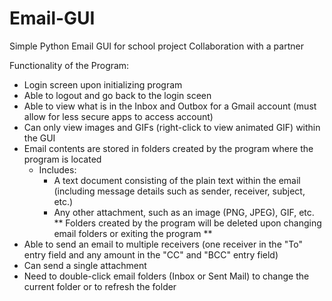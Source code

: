 # Email-GUI
Simple Python Email GUI for school project
Collaboration with a partner

Functionality of the Program:
- Login screen upon initializing program
- Able to logout and go back to the login sceen
- Able to view what is in the Inbox and Outbox for a Gmail account (must allow for less secure apps to access account)
- Can only view images and GIFs (right-click to view animated GIF) within the GUI
- Email contents are stored in folders created by the program where the program is located
  - Includes:
       - A text document consisting of the plain text within the email (including message details such as sender, receiver, subject, etc.)
       - Any other attachment, such as an image (PNG, JPEG), GIF, etc.
  ** Folders created by the program will be deleted upon changing email folders or exiting the program **
- Able to send an email to multiple receivers (one receiver in the "To" entry field and any amount in the "CC" and "BCC" entry field)
- Can send a single attachment
- Need to double-click email folders (Inbox or Sent Mail) to change the current folder or to refresh the folder
